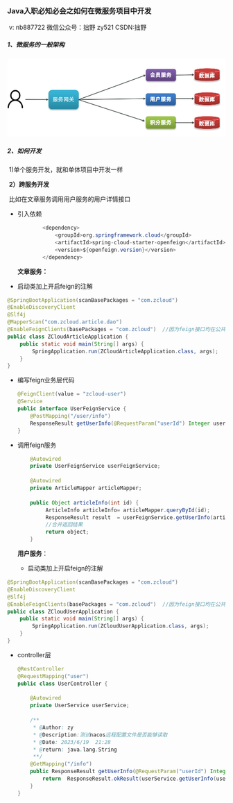 ###                                                                                                                                                                                                                                                                                                                                                                                                                                                                                Java入职必知必会之如何在微服务项目中开发

​                                                                                                                                  v: nb887722             微信公众号：拙野    zy521      CSDN:拙野

##### 1、微服务的一般架构

![image-20210713203753373](图片\image-20210713203753373.png)

##### 2、如何开发

​     1)单个服务开发，就和单体项目中开发一样

​     **2）跨服务开发**

​        比如在文章服务调用用户服务的用户详情接口

   * 引入依赖

     ```java
             <dependency>
                 <groupId>org.springframework.cloud</groupId>
                 <artifactId>spring-cloud-starter-openfeign</artifactId>
                 <version>${openfeign.version}</version>
             </dependency>
     ```

     **文章服务：**

   * 启动类加上开启feign的注解

```java
@SpringBootApplication(scanBasePackages = "com.zcloud")
@EnableDiscoveryClient
@Slf4j
@MapperScan("com.zcloud.article.dao")
@EnableFeignClients(basePackages = "com.zcloud")  //因为feign接口均在公共包中引入，所以必须加上扫描范围，否则feign接口会注入失败
public class ZCloudArticleApplication {
    public static void main(String[] args) {
        SpringApplication.run(ZCloudArticleApplication.class, args); 
    }
}
```

   * 编写feign业务层代码

     ```java
     @FeignClient(value = "zcloud-user")
     @Service
     public interface UserFeignService {
         @PostMapping("/user/info")
         ResponseResult getUserInfo(@RequestParam("userId") Integer userId); //如果参数是实体类，一定也要用@RequestBody注解修饰，不然会出现405异常
     }
     ```

     

   * 调用feign服务

     ```java 
         @Autowired
         private UserFeignService userFeignService;
     
         @Autowired
         private ArticleMapper articleMapper;
         
         public Object articleInfo(int id) {
              ArticleInfo articleInfo= articleMapper.queryById(id);
              ResponseResult result  = userFeignService.getUserInfo(articleInfo.getAuthId);
              //合并返回结果
              return object;
         }
     ```

     **用户服务**：

     * 启动类加上开启feign的注解

```java 
@SpringBootApplication(scanBasePackages = "com.zcloud")
@EnableDiscoveryClient
@Slf4j
@EnableFeignClients(basePackages = "com.zcloud")  //因为feign接口均在公共包中引入，所以必须加上扫描范围，否则feign接口会注入失败
public class ZCloudUserApplication {
    public static void main(String[] args) {
        SpringApplication.run(ZCloudUserApplication.class, args);
    }
}
```

   * controller层

     ```Java
     @RestController
     @RequestMapping("user")
     public class UserController {
     
         @Autowired
         private UserService userService;
     
         /**
          * @Author: zy
          * @Description:测试nacos远程配置文件是否能够读取
          * @Date: 2023/6/19  21:28
          * @return: java.lang.String
          **/
         @GetMapping("/info")
         public ResponseResult getUserInfo(@RequestParam("userId") Integer userId) {
             return  ResponseResult.okResult(userService.getUserInfo(userId));
         }
     }
     ```

     